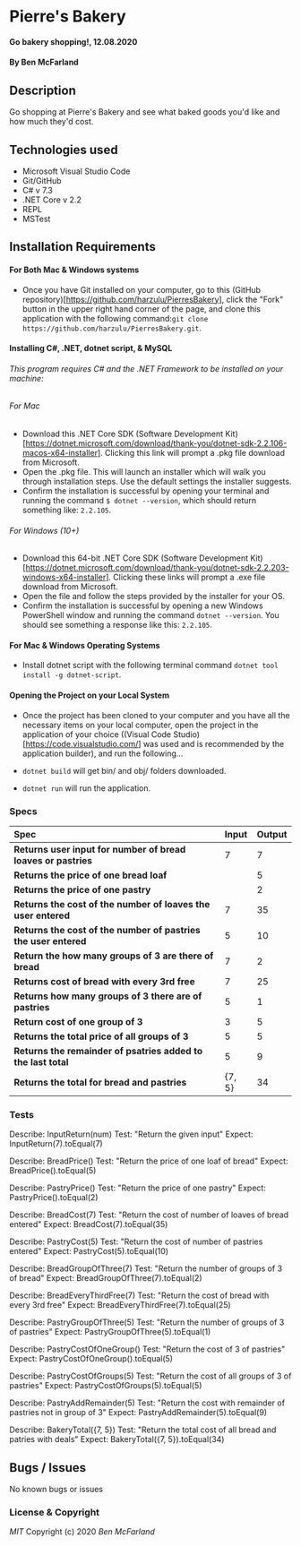 # Pierre's Bakery

#### Go bakery shopping!, 12.08.2020

#### By Ben McFarland

## Description

Go shopping at Pierre's Bakery and see what baked goods you'd like and how much they'd cost.

## Technologies used

* Microsoft Visual Studio Code
* Git/GitHub
* C# v 7.3
* .NET Core v 2.2
* REPL
* MSTest

## Installation Requirements

#### For Both Mac & Windows systems

- Once you have Git installed on your computer, go to this (GitHub repository)[https://github.com/harzulu/PierresBakery], click the "Fork" button in the upper right hand corner of the page, and clone this application with the following command:`git clone https://github.com/harzulu/PierresBakery.git`.


#### Installing C#, .NET, dotnet script, & MySQL

###### This program requires C# and the .NET Framework to be installed on your machine:

###### For Mac
 * Download this .NET Core SDK (Software Development Kit)[https://dotnet.microsoft.com/download/thank-you/dotnet-sdk-2.2.106-macos-x64-installer]. Clicking this link will prompt a .pkg file download from Microsoft.
* Open the .pkg file. This will launch an installer which will walk you through installation steps. Use the default settings the installer suggests.
* Confirm the installation is successful by opening your terminal and running the command `$ dotnet --version`, which should return something like: `2.2.105`. 

###### For Windows (10+)
* Download this 64-bit .NET Core SDK (Software Development Kit)[https://dotnet.microsoft.com/download/thank-you/dotnet-sdk-2.2.203-windows-x64-installer]. Clicking these links will prompt a .exe file download from Microsoft.
* Open the file and follow the steps provided by the installer for your OS.
* Confirm the installation is successful by opening a new Windows PowerShell window and running the command `dotnet --version`. You should see something a response like this: `2.2.105`.

#### For Mac & Windows Operating Systems
* Install dotnet script with the following terminal command `dotnet tool install -g dotnet-script`.

#### Opening the Project on your Local System
* Once the project has been cloned to your computer and you have all the necessary items on your local computer, open the project in the application of your choice ((Visual Code Studio)[https://code.visualstudio.com/] was used and is recommended by the application builder), and run the following...

* `dotnet build` will get bin/ and obj/ folders downloaded.
* `dotnet run` will run the application. 


### Specs

| Spec                                            | Input                        | Output                        |
| :---------------------------------------------- | :--------------------------- | :---------------------------- |
| **Returns user input for number of bread loaves or pastries** | 7 | 7 |
| **Returns the price of one bread loaf** |  | 5 |
| **Returns the price of one pastry** |  | 2 |
| **Returns the cost of the number of loaves the user entered** | 7 | 35 |
| **Returns the cost of the number of pastries the user entered** | 5 | 10 |
| **Return the how many groups of 3 are there of bread** | 7 | 2 |
| **Returns cost of bread with every 3rd free** | 7 | 25 |
| **Returns how many groups of 3 there are of pastries** | 5 | 1 |
| **Return cost of one group of 3** | 3 | 5 |
| **Returns the total price of all groups of 3** | 5 | 5 |
| **Returns the remainder of psatries added to the last total** | 5 | 9 |
| **Returns the total for bread and pastries** | {7, 5} | 34 |

### Tests

Describe: InputReturn(num)
Test: "Return the given input"
Expect: InputReturn(7).toEqual(7)

Describe: BreadPrice()
Test: "Return the price of one loaf of bread"
Expect: BreadPrice().toEqual(5)

Describe: PastryPrice()
Test: "Return the price of one pastry"
Expect: PastryPrice().toEqual(2)

Describe: BreadCost(7)
Test: "Return the cost of number of loaves of bread entered"
Expect: BreadCost(7).toEqual(35)

Describe: PastryCost(5)
Test: "Return the cost of number of pastries entered"
Expect: PastryCost(5).toEqual(10)

Describe: BreadGroupOfThree(7)
Test: "Return the number of groups of 3 of bread"
Expect: BreadGroupOfThree(7).toEqual(2)

Describe: BreadEveryThirdFree(7)
Test: "Return the cost of bread with every 3rd free"
Expect: BreadEveryThirdFree(7).toEqual(25)

Describe: PastryGroupOfThree(5)
Test: "Return the number of groups of 3 of pastries"
Expect: PastryGroupOfThree(5).toEqual(1)

Describe: PastryCostOfOneGroup()
Test: "Return the cost of 3 of pastries"
Expect: PastryCostOfOneGroup().toEqual(5)

Describe: PastryCostOfGroups(5)
Test: "Return the cost of all groups of 3 of pastries"
Expect: PastryCostOfGroups(5).toEqual(5)

Describe: PastryAddRemainder(5)
Test: "Return the cost with remainder of pastries not in group of 3"
Expect: PastryAddRemainder(5).toEqual(9)

Describe: BakeryTotal({7, 5})
Test: "Return the total cost of all bread and patries with deals"
Expect: BakeryTotal({7, 5}).toEqual(34)

## Bugs / Issues

No known bugs or issues

### License & Copyright

_MIT_ Copyright (c) 2020 *_Ben McFarland_*